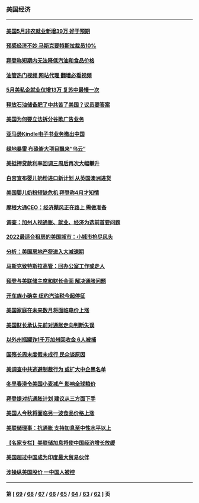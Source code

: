 ### 美国经济
---
#### [美国5月非农就业新增39万 好于预期](../../pages/ncid1078158/n13751734.md?06040045) 
#### [预感经济不妙 马斯克要特斯拉裁员10%](../../pages/ncid1078158/n13751653.md?06040045) 
#### [拜登称短期内无法降低汽油和食品价格](../../pages/ncid1078158/n13751311.md?06040045) 
#### [油管热门视频 网站代理 翻墙必看视频](http://209.222.30.114:81/youtube.html?06040045)
#### [5月美私企就业仅增13万 复苏中最慢一次](../../pages/ncid1078158/n13751034.md?06040045) 
#### [释放石油储备肥了中共苦了美国？议员要答案](../../pages/ncid1078158/n13751053.md?06040045) 
#### [美国为何要立法拆分谷歌广告业务](../../pages/ncid1078158/n13749738.md?06040045) 
#### [亚马逊Kindle电子书业务撤出中国](../../pages/ncid1078158/n13750981.md?06040045) 
#### [绿地暴雷 布碌崙大项目飘来“乌云”](../../pages/ncid1078158/n13750699.md?06040045) 
#### [美抵押贷款利率回调三周后再次大幅攀升](../../pages/ncid1078158/n13750643.md?06040045) 
#### [白宫宣布婴儿奶粉进口新计划 从英国澳洲进货](../../pages/ncid1078158/n13750585.md?06040045) 
#### [美国婴儿奶粉短缺危机 拜登称4月才知情](../../pages/ncid1078158/n13750499.md?06040045) 
#### [摩根大通CEO：经济飓风正在路上 需做准备](../../pages/ncid1078158/n13750434.md?06040045) 
#### [调查：加州人视通胀、就业、经济为选前首要问题](../../pages/ncid1078158/n13750530.md?06040045) 
#### [2022最适合租房的美国城市：小城市抢尽风头](../../pages/ncid1078158/n13750348.md?06040045) 
#### [分析：美国房地产将进入大减速期](../../pages/ncid1078158/n13750341.md?06040045) 
#### [马斯克致特斯拉高管：回办公室工作或走人](../../pages/ncid1078158/n13750253.md?06040045) 
#### [拜登与美联储主席和财长会面 解决通胀问题](../../pages/ncid1078158/n13750034.md?06040045) 
#### [开车族小确幸 纽约汽油税今起停征](../../pages/ncid1078158/n13749846.md?06040045) 
#### [美国家庭在未来数月将面临电价上涨](../../pages/ncid1078158/n13749694.md?06040045) 
#### [美国财长承认先前对通胀走向判断失误](../../pages/ncid1078158/n13749689.md?06040045) 
#### [以外州瓶罐诈1千万加州回收金 6人被捕](../../pages/ncid1078158/n13749724.md?06040045) 
#### [国殇长周末度假未成行 民众谈原因](../../pages/ncid1078158/n13749682.md?06040045) 
#### [美调查中共逃避制裁行为 或扩大中企黑名单](../../pages/ncid1078158/n13749587.md?06040045) 
#### [冬旱春涝令美国小麦减产 影响全球粮价](../../pages/ncid1078158/n13748815.md?06040045) 
#### [拜登提对抗通胀计划 建议从三方面下手](../../pages/ncid1078158/n13749481.md?06040045) 
#### [美国人今秋将面临另一波食品价格上涨](../../pages/ncid1078158/n13749286.md?06040045) 
#### [美联储理事：抗通胀 支持加息至中性水平以上](../../pages/ncid1078158/n13748944.md?06040045) 
#### [【名家专栏】美联储加息将使中国经济增长放缓](../../pages/ncid1078158/n13748603.md?06040045) 
#### [美国超过中国成为印度最大贸易伙伴](../../pages/ncid1078158/n13748379.md?06040045) 
#### [涉操纵美国股价 一中国人被控](../../pages/ncid1078158/n13748348.md?06040045) 

---
#### 第 [ [69](./69.md?06040045) / [68](./68.md?06040045) / [67](./67.md?06040045) / [66](./66.md?06040045) / [65](./65.md?06040045) / [64](./64.md?06040045) / [63](./63.md?06040045) / [62](./62.md?06040045) ] 页
